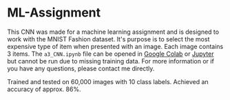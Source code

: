 # ML-Assignment

This CNN was made for a machine learning assignment and is designed to work with the MNIST Fashion dataset. It's purpose is to select the most expensive type of item when presented with an image. Each image contains 3 items. The `a3_CNN.ipynb` file can be opened in [Google Colab](https://colab.research.google.com "Google Colab") or  [Jupyter](https://jupyter.org/ "Jupyter")  but cannot be run due to missing training data. For more information or if you have any questions, please contact me directly.

Trained and tested on 60,000 images with 10 class labels. Achieved an accuracy of approx. 86%.
